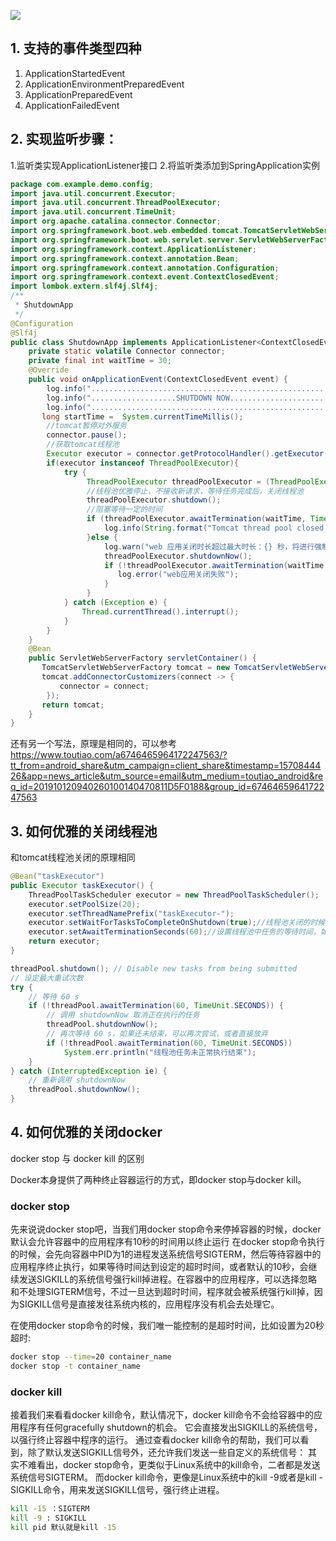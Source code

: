 ![](https://wums.oss-cn-beijing.aliyuncs.com/springboot/20200427164419.png)

## 1. 支持的事件类型四种

1. ApplicationStartedEvent
2. ApplicationEnvironmentPreparedEvent
3. ApplicationPreparedEvent
4. ApplicationFailedEvent

## 2. 实现监听步骤：

1.监听类实现ApplicationListener接口
2.将监听类添加到SpringApplication实例

```java
package com.example.demo.config;
import java.util.concurrent.Executor;
import java.util.concurrent.ThreadPoolExecutor;
import java.util.concurrent.TimeUnit;
import org.apache.catalina.connector.Connector;
import org.springframework.boot.web.embedded.tomcat.TomcatServletWebServerFactory;
import org.springframework.boot.web.servlet.server.ServletWebServerFactory;
import org.springframework.context.ApplicationListener;
import org.springframework.context.annotation.Bean;
import org.springframework.context.annotation.Configuration;
import org.springframework.context.event.ContextClosedEvent;
import lombok.extern.slf4j.Slf4j;
/**
 * ShutdownApp
 */
@Configuration
@Slf4j
public class ShutdownApp implements ApplicationListener<ContextClosedEvent>{
    private static volatile Connector connector;
    private final int waitTime = 30;
    @Override
    public void onApplicationEvent(ContextClosedEvent event) {
        log.info("..........................................................");
        log.info("...................SHUTDOWN NOW...........................");
        log.info("..........................................................");
       long startTime =  System.currentTimeMillis();
        //tomcat暂停对外服务
        connector.pause();
        //获取tomcat线程池
        Executor executor = connector.getProtocolHandler().getExecutor();
        if(executor instanceof ThreadPoolExecutor){
            try {
                 ThreadPoolExecutor threadPoolExecutor = (ThreadPoolExecutor) executor;
                 //线程池优雅停止，不接收新请求，等待任务完成后，关闭线程池
                 threadPoolExecutor.shutdown();
                 //阻塞等待一定的时间
                 if (threadPoolExecutor.awaitTermination(waitTime, TimeUnit.SECONDS)) {
                     log.info(String.format("Tomcat thread pool closed, time : %s ms", System.currentTimeMillis() - startTime));
                 }else {
                     log.warn("web 应用关闭时长超过最大时长：{} 秒，将进行强制关闭", waitTime);
                     threadPoolExecutor.shutdownNow();
                     if (!threadPoolExecutor.awaitTermination(waitTime, TimeUnit.SECONDS)) {
                        log.error("web应用关闭失败");
                     }
                 }
            } catch (Exception e) {
                Thread.currentThread().interrupt();
            }
        }
    }
    @Bean
    public ServletWebServerFactory servletContainer() {
       TomcatServletWebServerFactory tomcat = new TomcatServletWebServerFactory();
       tomcat.addConnectorCustomizers(connect -> {
           connector = connect;
        });
       return tomcat;
    }
}
```

还有另一个写法，原理是相同的，可以参考
https://www.toutiao.com/a6746465964172247563/?tt_from=android_share&utm_campaign=client_share&timestamp=1570844426&app=news_article&utm_source=email&utm_medium=toutiao_android&req_id=201910120940260100140470811D5F0188&group_id=6746465964172247563

## 3. 如何优雅的关闭线程池

和tomcat线程池关闭的原理相同

```java
@Bean("taskExecutor")
public Executor taskExecutor() {
    ThreadPoolTaskScheduler executor = new ThreadPoolTaskScheduler();
    executor.setPoolSize(20);
    executor.setThreadNamePrefix("taskExecutor-");
    executor.setWaitForTasksToCompleteOnShutdown(true);//线程池关闭的时候等待所有任务都完成
    executor.setAwaitTerminationSeconds(60);//设置线程池中任务的等待时间，如果超过这个时候还没有销毁就强制销毁，以确保应用最后能够被关闭，而不是阻塞住
    return executor;
}

```


```java
threadPool.shutdown(); // Disable new tasks from being submitted
// 设定最大重试次数
try {
    // 等待 60 s
    if (!threadPool.awaitTermination(60, TimeUnit.SECONDS)) {
        // 调用 shutdownNow 取消正在执行的任务
        threadPool.shutdownNow();
        // 再次等待 60 s，如果还未结束，可以再次尝试，或者直接放弃
        if (!threadPool.awaitTermination(60, TimeUnit.SECONDS))
            System.err.println("线程池任务未正常执行结束");
    }
} catch (InterruptedException ie) {
    // 重新调用 shutdownNow
    threadPool.shutdownNow();
}
```

## 4. 如何优雅的关闭docker

docker stop 与 docker kill 的区别

Docker本身提供了两种终止容器运行的方式，即docker stop与docker kill。

### docker stop

先来说说docker stop吧，当我们用docker stop命令来停掉容器的时候，docker默认会允许容器中的应用程序有10秒的时间用以终止运行
在docker stop命令执行的时候，会先向容器中PID为1的进程发送系统信号SIGTERM，然后等待容器中的应用程序终止执行，如果等待时间达到设定的超时时间，或者默认的10秒，会继续发送SIGKILL的系统信号强行kill掉进程。在容器中的应用程序，可以选择忽略和不处理SIGTERM信号，不过一旦达到超时时间，程序就会被系统强行kill掉，因为SIGKILL信号是直接发往系统内核的，应用程序没有机会去处理它。

在使用docker stop命令的时候，我们唯一能控制的是超时时间，比如设置为20秒超时:

```bash
docker stop --time=20 container_name
docker stop -t container_name
```


### docker kill

接着我们来看看docker kill命令，默认情况下，docker kill命令不会给容器中的应用程序有任何gracefully shutdown的机会。
它会直接发出SIGKILL的系统信号，以强行终止容器中程序的运行。
通过查看docker kill命令的帮助，我们可以看到，除了默认发送SIGKILL信号外，还允许我们发送一些自定义的系统信号：
其实不难看出，docker stop命令，更类似于Linux系统中的kill命令，二者都是发送系统信号SIGTERM。
而docker kill命令，更像是Linux系统中的kill -9或者是kill -SIGKILL命令，用来发送SIGKILL信号，强行终止进程。

```bash
kill -15 ：SIGTERM
kill -9 : SIGKILL
kill pid 默认就是kill -15
```















